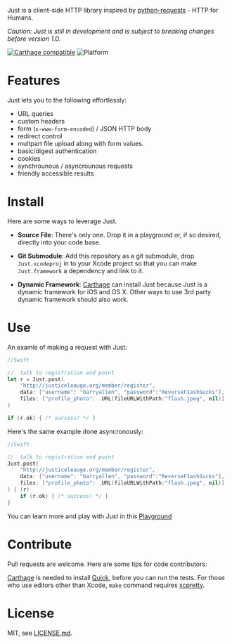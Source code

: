 Just is a client-side HTTP library inspired by [python-requests][] - HTTP for Humans.

*Caution: Just is still in development and is subject to breaking changes before version 1.0.*


[![Carthage compatible](https://img.shields.io/badge/Carthage-compatible-4BC51D.svg?style=flat)](https://github.com/Carthage/Carthage) ![Platform](http://img.shields.io/cocoapods/p/Timepiece.svg?style=flat)


[python-requests]: http://python-requests.org "python-requests"

#   Features

Just lets you to the following effortlessly:

-   URL queries
-   custom headers
-   form (`x-www-form-encoded`) / JSON HTTP body
-   redirect control
-   multpart file upload along with form values.
-   basic/digest authentication
-   cookies
-   synchrounous / asyncrounous requests
-   friendly accessible results

#   Install

Here are some ways to leverage Just.

-   **Source File**: There's only one. Drop it in a playground or, if so desired, directly into
    your code base.

-   **Git Submodule**: Add this repository as a git submodule, drop `Just.xcodeproj` in to your
    Xcode project so that you can make `Just.framework` a dependency and link to it.

-   **Dynamic Framework**: [Carthage][] can install Just because Just is a dynamic framework
    for iOS and OS X. Other ways to use 3rd party dynamic framework should also work.


[Carthage]: https://github.com/Carthage/Carthage "Carthage"


#  Use

An examle of making a request with Just:

```swift
//Swift

//  talk to registration end point
let r = Just.post(
    "http://justiceleauge.org/member/register",
    data: ["username": "barryallen", "password":"ReverseF1ashSucks"],
    files: ["profile_photo": .URL(fileURLWithPath:"flash.jpeg", nil)]
)

if (r.ok) { /* success! */ }
```

Here's the same example done asyncronously:

```swift
//Swift

//  talk to registration end point
Just.post(
    "http://justiceleauge.org/member/register",
    data: ["username": "barryallen", "password":"ReverseF1ashSucks"],
    files: ["profile_photo": .URL(fileURLWithPath:"flash.jpeg", nil)]
) { (r)
    if (r.ok) { /* success! */ }
}

```

You can learn more and play with Just in this [Playground][JustStarting]

[JustStarting]: https://raw.githubusercontent.com/JustHTTP/Just/master/Docs/JustStarting.zip

#  Contribute

Pull requests are welcome. Here are some tips for code contributors:

[Carthage][] is needed to install [Quick][], before you can run the tests.
For those who use editors other than Xcode, `make` command requires
[xcpretty][].

[Quick]: https://github.com/Quick/Quick "Quick"
[xcpretty]: https://github.com/supermarin/xcpretty "xcpretty"

#  License

MIT, see [LICENSE.md](https://github.com/JustHTTP/Just/blob/master/LICENSE.md).
